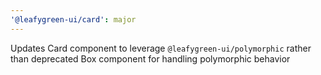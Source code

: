 ```yaml
---
'@leafygreen-ui/card': major
---
```


Updates Card component to leverage `@leafygreen-ui/polymorphic` rather than deprecated Box component for handling polymorphic behavior
